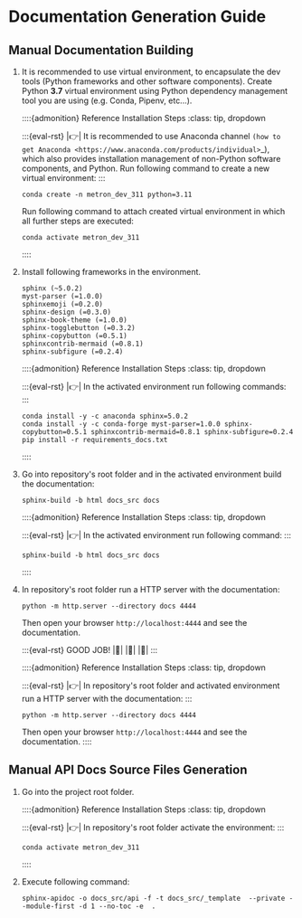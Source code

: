 # Documentation Generation Guide

## Manual Documentation Building

1. It is recommended to use virtual environment, to encapsulate the dev tools (Python frameworks and other software components). Create Python **3.7** virtual environment using Python dependency management tool you are using (e.g. Conda, Pipenv, etc...).

    ::::{admonition} Reference Installation Steps
    :class: tip, dropdown

    :::{eval-rst}
    |:point_right:| It is recommended to use Anaconda channel `(how to get Anaconda <https://www.anaconda.com/products/individual>`_),
    which also provides installation management of non-Python software components, and Python. Run following
    command to create a new virtual environment:
    :::
    ```shell
    conda create -n metron_dev_311 python=3.11
    ```
    Run following command to attach created virtual environment in which all further steps are executed:
    ```shell
    conda activate metron_dev_311
    ```
    ::::

2. Install following frameworks in the environment.
    ```text
    sphinx (~5.0.2)
    myst-parser (=1.0.0)
    sphinxemoji (=0.2.0)
    sphinx-design (=0.3.0)
    sphinx-book-theme (=1.0.0)
    sphinx-togglebutton (=0.3.2)
    sphinx-copybutton (=0.5.1)
    sphinxcontrib-mermaid (=0.8.1)
    sphinx-subfigure (=0.2.4)
    ```

    ::::{admonition} Reference Installation Steps
    :class: tip, dropdown

    :::{eval-rst}
    |:point_right:| In the activated environment run following commands:
    :::
    ```shell
    conda install -y -c anaconda sphinx=5.0.2
    conda install -y -c conda-forge myst-parser=1.0.0 sphinx-copybutton=0.5.1 sphinxcontrib-mermaid=0.8.1 sphinx-subfigure=0.2.4
    pip install -r requirements_docs.txt
    ```
    ::::

3. Go into repository's root folder and in the activated environment build the documentation:
   ```shell
   sphinx-build -b html docs_src docs
   ```
    ::::{admonition} Reference Installation Steps
    :class: tip, dropdown

    :::{eval-rst}
    |:point_right:| In the activated environment run following command:
    :::
    ```shell
    sphinx-build -b html docs_src docs
    ```
    ::::

4. In repository's root folder run a HTTP server with the documentation:
   ```shell
   python -m http.server --directory docs 4444
   ```
   Then open your browser `http://localhost:4444` and see the documentation.
    
   :::{eval-rst}
   GOOD JOB! |:raised_hands:| |:rocket:| |:dizzy:|
   :::

    ::::{admonition} Reference Installation Steps
    :class: tip, dropdown

    :::{eval-rst}
    |:point_right:| In repository's root folder and activated environment run a HTTP server with the documentation:
    :::
    ```shell
    python -m http.server --directory docs 4444
    ```
    Then open your browser `http://localhost:4444` and see the documentation.
    ::::

## Manual API Docs Source Files Generation

1. Go into the project root folder.
   
   ::::{admonition} Reference Installation Steps
   :class: tip, dropdown

   :::{eval-rst}
   |:point_right:| In repository's root folder activate the environment:
   :::
   ```shell
   conda activate metron_dev_311
   ```
   ::::
2. Execute following command:
    ```shell
    sphinx-apidoc -o docs_src/api -f -t docs_src/_template  --private --module-first -d 1 --no-toc -e  .
    ```
